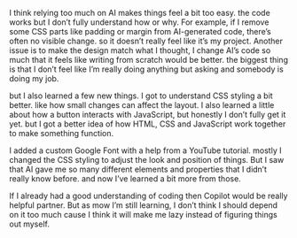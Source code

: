 I think relying too much on AI makes things feel a bit too easy. the code works but I don’t fully understand how or why. For example, if I remove some CSS parts like padding or margin from AI-generated code, there’s often no visible change. so it doesn’t really feel like it’s my project. Another issue is to make the design match what I  thought, I change AI’s code so much that it feels like writing from scratch would be better. the biggest thing is that I don’t feel like I’m really doing anything but asking and somebody is doing my job.

but I also learned a few new things. I got to understand CSS styling a bit better. like  how small changes can affect the layout. I also learned a little about how a button interacts with JavaScript, but honestly I don’t fully get it yet. but I got a better idea of how HTML, CSS and JavaScript work together to make something function.

I added a custom Google Font with a help from a YouTube tutorial. mostly I changed the CSS styling to adjust the look and position of things. But I saw that AI gave me so many different elements and properties that I didn’t really know before. and now I’ve learned a bit more from those.


If I already had a good understanding of coding then Copilot would be really helpful partner. But as mow I’m still learning, I don’t think I should depend on it too much cause I think it will make me lazy instead of figuring things out myself.
